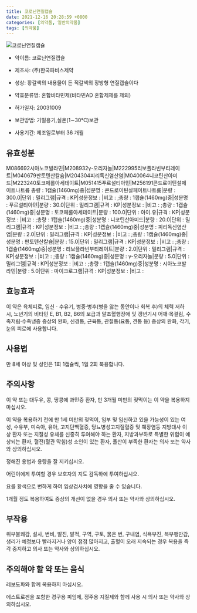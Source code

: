 ```yaml
---
title: 코로닌연질캡슐
date: 2021-12-16 20:28:59 +0800
categories: [의약품, 일반의약품]
tags: [의약품]
---
```

![코로닌연질캡슐](https://nedrug.mfds.go.kr/pbp/cmn/itemImageDownload/154661651931000070)

- 약이름: 코로닌연질캡슐
- 제조사: (주)한국파비스제약
- 성상: 황갈색의 내용물이 든 적갈색의 장방형 연질캡슐이다

- 약효분류명: 혼합비타민제(비타민AD 혼합제제를 제외)
- 허가일자: 20031009
- 보관방법: 기밀용기,실온(1∼30℃)보관

- 사용기간: 제조일로부터 36 개월
## 유효성분
M086692시아노코발라민|M208932γ-오리자놀|M222995리보플라빈부티레이트|M040679판토텐산칼슘|M204304피리독신염산염|M040064니코틴산아미드|M223240토코페롤아세테이트|M051415푸르설티아민|M256191콘드로이틴설페이트나트륨
총량 : 1캡슐(1460mg)중|성분명 : 콘드로이틴설페이트나트륨|분량 : 300.0|단위 : 밀리그램|규격 : KP|성분정보 : |비고 : ;총량 : 1캡슐(1460mg)중|성분명 : 푸르설티아민|분량 : 30.0|단위 : 밀리그램|규격 : KP|성분정보 : |비고 : ;총량 : 1캡슐(1460mg)중|성분명 : 토코페롤아세테이트|분량 : 100.0|단위 : 아이.유|규격 : KP|성분정보 : |비고 : ;총량 : 1캡슐(1460mg)중|성분명 : 니코틴산아미드|분량 : 20.0|단위 : 밀리그램|규격 : KP|성분정보 : |비고 : ;총량 : 1캡슐(1460mg)중|성분명 : 피리독신염산염|분량 : 2.0|단위 : 밀리그램|규격 : KP|성분정보 : |비고 : ;총량 : 1캡슐(1460mg)중|성분명 : 판토텐산칼슘|분량 : 15.0|단위 : 밀리그램|규격 : KP|성분정보 : |비고 : ;총량 : 1캡슐(1460mg)중|성분명 : 리보플라빈부티레이트|분량 : 2.0|단위 : 밀리그램|규격 : KP|성분정보 : |비고 : ;총량 : 1캡슐(1460mg)중|성분명 : γ-오리자놀|분량 : 5.0|단위 : 밀리그램|규격 : KP|성분정보 : |비고 : ;총량 : 1캡슐(1460mg)중|성분명 : 시아노코발라민|분량 : 5.0|단위 : 마이크로그램|규격 : KP|성분정보 : |비고 :
## 효능효과
이 약은 육체피로, 임신ㆍ수유기, 병중·병후(병을 앓는 동안이나 회복 후)의 체력 저하 시, 노년기의 비타민 E, B1, B2, B6의 보급과 말초혈행장애 및 갱년기시 어깨·목결림, 수족저림·수족냉증 증상의 완화, 신경통, 근육통, 관절통(요통, 견통 등) 증상의 완화, 각기, 눈의 피로에 사용합니다.

## 사용법
만 8세 이상 및 성인은 1회 1캡슐씩, 1일 2회 복용합니다.

## 주의사항
이 약 또는 대두유, 콩, 땅콩에 과민증 환자, 만 3개월 미만의 젖먹이는 이 약을 복용하지 마십시오.

이 약을 복용하기 전에 만 1세 미만의 젖먹이, 임부 및 임신하고 있을 가능성이 있는 여성, 수유부, 미숙아, 유아, 고지단백혈증, 당뇨병성고지질혈증 및 췌장염등 지방대사 이상 환자 또는 지질성 유체를 신중히 투여해야 하는 환자, 지방과부하로 특별한 위험이 예상되는 환자, 혈전(혈관 막힘)성 소인이 있는 환자, 폴산이 부족한 환자는 의사 또는 약사와 상의하십시오.

정해진 용법과 용량을 잘 지키십시오.

어린이에게 투여할 경우 보호자의 지도 감독하에 투여하십시오.

요를 황색으로 변하게 하여 임상검사치에 영향을 줄 수 있습니다.

1개월 정도 복용하여도 증상의 개선이 없을 경우 의사 또는 약사와 상의하십시오.

## 부작용
위부불쾌감, 설사, 변비, 발진, 발적, 구역, 구토, 묽은 변, 구내염, 식욕부진, 복부팽만감, 생리가 예정보다 빨라지거나 양이 점점 많아지고, 출혈이 오래 지속되는 경우 복용을 즉각 중지하고 의사 또는 약사와 상의하십시오.

## 주의해야 할 약 또는 음식
레보도파와 함께 복용하지 마십시오.

에스트로겐을 포함한 경구용 피임제, 정주용 지질제와 함께 사용 시 의사 또는 약사와 상의하십시오.

